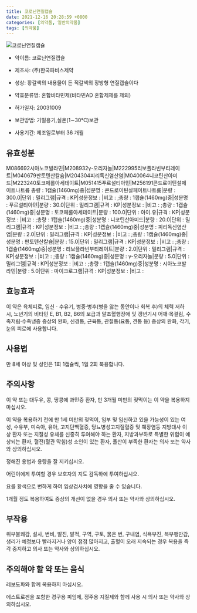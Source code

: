 ```yaml
---
title: 코로닌연질캡슐
date: 2021-12-16 20:28:59 +0800
categories: [의약품, 일반의약품]
tags: [의약품]
---
```

![코로닌연질캡슐](https://nedrug.mfds.go.kr/pbp/cmn/itemImageDownload/154661651931000070)

- 약이름: 코로닌연질캡슐
- 제조사: (주)한국파비스제약
- 성상: 황갈색의 내용물이 든 적갈색의 장방형 연질캡슐이다

- 약효분류명: 혼합비타민제(비타민AD 혼합제제를 제외)
- 허가일자: 20031009
- 보관방법: 기밀용기,실온(1∼30℃)보관

- 사용기간: 제조일로부터 36 개월
## 유효성분
M086692시아노코발라민|M208932γ-오리자놀|M222995리보플라빈부티레이트|M040679판토텐산칼슘|M204304피리독신염산염|M040064니코틴산아미드|M223240토코페롤아세테이트|M051415푸르설티아민|M256191콘드로이틴설페이트나트륨
총량 : 1캡슐(1460mg)중|성분명 : 콘드로이틴설페이트나트륨|분량 : 300.0|단위 : 밀리그램|규격 : KP|성분정보 : |비고 : ;총량 : 1캡슐(1460mg)중|성분명 : 푸르설티아민|분량 : 30.0|단위 : 밀리그램|규격 : KP|성분정보 : |비고 : ;총량 : 1캡슐(1460mg)중|성분명 : 토코페롤아세테이트|분량 : 100.0|단위 : 아이.유|규격 : KP|성분정보 : |비고 : ;총량 : 1캡슐(1460mg)중|성분명 : 니코틴산아미드|분량 : 20.0|단위 : 밀리그램|규격 : KP|성분정보 : |비고 : ;총량 : 1캡슐(1460mg)중|성분명 : 피리독신염산염|분량 : 2.0|단위 : 밀리그램|규격 : KP|성분정보 : |비고 : ;총량 : 1캡슐(1460mg)중|성분명 : 판토텐산칼슘|분량 : 15.0|단위 : 밀리그램|규격 : KP|성분정보 : |비고 : ;총량 : 1캡슐(1460mg)중|성분명 : 리보플라빈부티레이트|분량 : 2.0|단위 : 밀리그램|규격 : KP|성분정보 : |비고 : ;총량 : 1캡슐(1460mg)중|성분명 : γ-오리자놀|분량 : 5.0|단위 : 밀리그램|규격 : KP|성분정보 : |비고 : ;총량 : 1캡슐(1460mg)중|성분명 : 시아노코발라민|분량 : 5.0|단위 : 마이크로그램|규격 : KP|성분정보 : |비고 :
## 효능효과
이 약은 육체피로, 임신ㆍ수유기, 병중·병후(병을 앓는 동안이나 회복 후)의 체력 저하 시, 노년기의 비타민 E, B1, B2, B6의 보급과 말초혈행장애 및 갱년기시 어깨·목결림, 수족저림·수족냉증 증상의 완화, 신경통, 근육통, 관절통(요통, 견통 등) 증상의 완화, 각기, 눈의 피로에 사용합니다.

## 사용법
만 8세 이상 및 성인은 1회 1캡슐씩, 1일 2회 복용합니다.

## 주의사항
이 약 또는 대두유, 콩, 땅콩에 과민증 환자, 만 3개월 미만의 젖먹이는 이 약을 복용하지 마십시오.

이 약을 복용하기 전에 만 1세 미만의 젖먹이, 임부 및 임신하고 있을 가능성이 있는 여성, 수유부, 미숙아, 유아, 고지단백혈증, 당뇨병성고지질혈증 및 췌장염등 지방대사 이상 환자 또는 지질성 유체를 신중히 투여해야 하는 환자, 지방과부하로 특별한 위험이 예상되는 환자, 혈전(혈관 막힘)성 소인이 있는 환자, 폴산이 부족한 환자는 의사 또는 약사와 상의하십시오.

정해진 용법과 용량을 잘 지키십시오.

어린이에게 투여할 경우 보호자의 지도 감독하에 투여하십시오.

요를 황색으로 변하게 하여 임상검사치에 영향을 줄 수 있습니다.

1개월 정도 복용하여도 증상의 개선이 없을 경우 의사 또는 약사와 상의하십시오.

## 부작용
위부불쾌감, 설사, 변비, 발진, 발적, 구역, 구토, 묽은 변, 구내염, 식욕부진, 복부팽만감, 생리가 예정보다 빨라지거나 양이 점점 많아지고, 출혈이 오래 지속되는 경우 복용을 즉각 중지하고 의사 또는 약사와 상의하십시오.

## 주의해야 할 약 또는 음식
레보도파와 함께 복용하지 마십시오.

에스트로겐을 포함한 경구용 피임제, 정주용 지질제와 함께 사용 시 의사 또는 약사와 상의하십시오.

